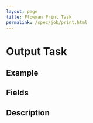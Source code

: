 ```yaml
---
layout: page
title: Flowman Print Task
permalink: /spec/job/print.html
---
```

# Output Task

## Example

## Fields

## Description
